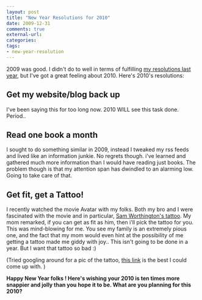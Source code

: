 ```yaml
---
layout: post
title: "New Year Resolutions for 2010"
date: 2009-12-31
comments: true
external-url:
categories:
tags:
- new-year-resolution
---
```


2009 was good. I didn't do to well in terms of fulfilling [my resolutions last year][1], but I've got a great feeling about 2010. Here's 2010's resolutions:

## Get my website/blog back up

I've been saying this for too long now. 2010 WILL see this task done. Period..

## Read one book a month

I sought to do something similar in 2009, instead I tweaked my rss feeds and lived like an information junkie. No regrets though. i've learned and gathered much more information than I would have reading just books. The problem though is that my attention span has dwindled to an alarming low. Going to take care of that.

## Get fit, get a Tattoo!

I recently watched the movie Avatar with my folks. Both my bro and I were fascinated with the movie and in particular, [Sam Worthington's tattoo](http://news.bme.com/wp-content/uploads/2009/12/screen-shot-2009-12-20-at-125942-am.png). My mom remarked, if you can get as fit as him, then i'll pick the tattoo for you. This was mind-blowing for me. You see my family is an extremely pious one, and the fact that my mom would even hint at the possibility of me getting a tattoo made me giddy with joy.. This isn't going to be done in a year. But I want that tattoo so bad :)



(Tried googling around for a pic of the tattoo, [this link](http://news.bme.com/2009/12/20/avatar-the-movie/) is the best I could come up with. )

**Happy New Year folks ! Here's wishing your 2010 is ten times more snappier and jolly than you hope it to be. What are you planning for this 2010?**

[1]: http://kaushikgopal.com/blog/2008/12/new-year-resolution-2009/
<!-- [2]: http://www.karthickgopal.com/2009/12/avatar-man-nature-nightelves-and-innovation-why-you-must-watch/ -->